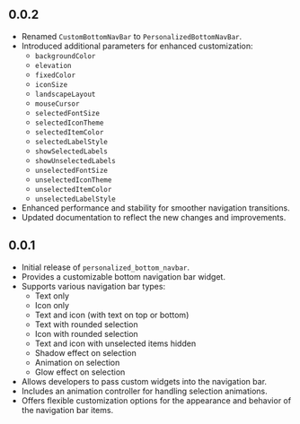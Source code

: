 

## 0.0.2

* Renamed `CustomBottomNavBar` to `PersonalizedBottomNavBar`.
* Introduced additional parameters for enhanced customization:
  * `backgroundColor`
  * `elevation`
  * `fixedColor`
  * `iconSize`
  * `landscapeLayout`
  * `mouseCursor`
  * `selectedFontSize`
  * `selectedIconTheme`
  * `selectedItemColor`
  * `selectedLabelStyle`
  * `showSelectedLabels`
  * `showUnselectedLabels`
  * `unselectedFontSize`
  * `unselectedIconTheme`
  * `unselectedItemColor`
  * `unselectedLabelStyle`
* Enhanced performance and stability for smoother navigation transitions.
* Updated documentation to reflect the new changes and improvements.

## 0.0.1

* Initial release of `personalized_bottom_navbar`.
* Provides a customizable bottom navigation bar widget.
* Supports various navigation bar types:
  * Text only
  * Icon only
  * Text and icon (with text on top or bottom)
  * Text with rounded selection
  * Icon with rounded selection
  * Text and icon with unselected items hidden
  * Shadow effect on selection
  * Animation on selection
  * Glow effect on selection
* Allows developers to pass custom widgets into the navigation bar.
* Includes an animation controller for handling selection animations.
* Offers flexible customization options for the appearance and behavior of the navigation bar items.
